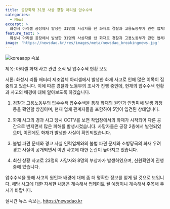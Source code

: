 ```yaml
---
title: 공장화재 31명 사상 경찰 아리셀 압수수색
categories:
  - News
excerpt: >
  화성시 아리셀 공장에서 발생한 31명의 사상자를 낸 화재로 경찰과 고용노동부가 관련 업체에 대한 강제수사에 착수했다. 이에 따라 아리셀과 인력업체 메이셀 등 5개소가 압수수색을 받았고, 사고 당시 CCTV 영상과 해당 공장의 화재 이력 등이 수사 대상이 된다. 이에 더해 아리셀과 메이셀 간의 불법 파견 문제도 논란이 되고 있다. 해당 업체는 이 사건을 통해 화재 우려에 대한 사전 경고를 무시했으며, 안전 절차를 따르지 않았다는 비판을 받고 있다. 
feature_text: >
  화성시 아리셀 공장에서 발생한 31명의 사상자를 낸 화재로 경찰과 고용노동부가 관련 업체에 대한 강제수사에 착수했다. 이에 따라 아리셀과 인력업체 메이셀 등 5개소가 압수수색을 받았고, 사고 당시 CCTV 영상과 해당 공장의 화재 이력 등이 수사 대상이 된다. 이에 더해 아리셀과 메이셀 간의 불법 파견 문제도 논란이 되고 있다. 해당 업체는 이 사건을 통해 화재 우려에 대한 사전 경고를 무시했으며, 안전 절차를 따르지 않았다는 비판을 받고 있다. 
image: 'https://newsdao.kr/res/images/meta/newsdao_breakingnews.jpg'
---
```


<p><img src="https://newsdao.kr/res/images/meta/newsdao_breakingnews.jpg" alt="koreaapp 속보" /></p>

<p>제목: 아리셀 화재 사고 관련 소식 및 압수수색 현황 보도</p>

<p>서론:
화성시 리튬 배터리 제조업체 아리셀에서 발생한 화재 사고로 인해 많은 이목이 집중되고 있습니다. 이에 따른 경찰과 노동부의 조사가 진행 중인데, 현재의 압수수색 현황과 사고의 배경에 대해 알아보도록 하겠습니다.</p>

<ol>
<li><p>경찰과 고용노동부의 압수수색
압수수색을 통해 화재의 원인과 인명피해 발생 과정 등을 확인할 방침이며, 현재 업체 관계자들을 포함하여 5명이 입건된 상태입니다.</p></li>
<li><p>화재 사고의 경과
사고 당시 CCTV를 보면 작업장에서의 화재가 시작되어 다른 공간으로 번지면서 많은 피해를 발생시켰습니다. 사망자들은 공장 2층에서 발견되었으며, 이전에도 화재가 발생한 사실이 확인되었습니다.</p></li>
<li><p>불법 파견 문제와 경고 사실
인력업체와의 불법 파견 문제와 소방당국의 화재 우려 경고 사실이 공개되면서 이번 사고에 대한 논란이 높아지고 있습니다.</p></li>
<li><p>최신 상황
사고로 23명의 사망자와 8명의 부상자가 발생하였으며, 신원확인이 진행 중에 있습니다.</p></li>
</ol>

<p>압수수색을 통해 사고의 원인과 배경에 대해 좀 더 명확한 정보를 얻게 될 것으로 보입니다. 해당 사고에 대한 자세한 내용은 계속해서 업데이트 될 예정이니 계속해서 주목해 주시기 바랍니다.</p>
실시간 뉴스 속보는, <a href="https://newsdao.kr" rel="dofollow">https://newsdao.kr</a>


